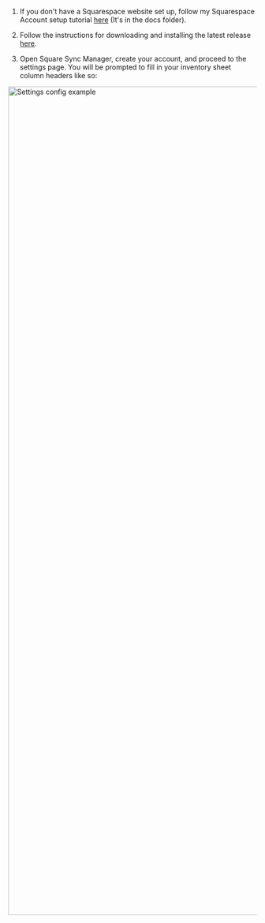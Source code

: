 1. If you don't have a Squarespace website set up, follow my Squarespace Account setup tutorial [here](https://github.com/biscuitbuns23/Square-Sync-Manager/blob/Initial-consolidated/docs/Squarespace%20account%20tutorial.md) (It's in the docs folder).
   
2. Follow the instructions for downloading and installing the latest release [here](https://github.com/biscuitbuns23/Square-Sync-Manager/releases).
   
3. Open Square Sync Manager, create your account, and proceed to the settings page.
You will be prompted to fill in your inventory sheet column headers like so:
<img width="1679" alt="Settings config example" src="https://github.com/biscuitbuns23/Square-Sync-Manager/assets/28676599/c4ca414b-1427-4a88-831f-10321abba5ad">
